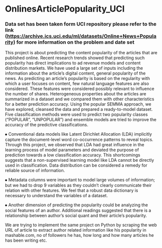 # OnlinesArticlePopularity_UCI                                                                      
### Data set has been taken form UCI repository please refer to the link                               (https://archive.ics.uci.edu/ml/datasets/Online+News+Popularity) for more information on the problem and date set                                                                               

  This project is about predicting the content popularity of the articles that are published online. 
Recent research trends showed that predicting such popularity has direct implications to ad revenue 
models and content distribution markets.
  We have used a large set of inputs including the information about the article’s digital content, 
general popularity of the news. As predicting an article’s popularity is based on the regularity with 
which a user focuses on content, few natural language features are also considered. These features were 
considered possibly relevant to influence the number of shares. 
  Heterogeneous properties about the articles are summarized in a dataset and we compared them with other 
characteristics for a better prediction accuracy. Using the popular SEMMA approach, we have explored, 
cleansed the data and prepared a ready-to-model dataset. Five classification methods were used to predict 
two popularity classes (“POPULAR”, “UNPOPULAR”) and ensemble models are tried to improve the accuracy of 
the predictive classifications.


⦁	Conventional data models like Latent Dirichlet Allocation (LDA) implicitly capture the document-level 
word co-occurrence patterns to reveal topics. Through this project, we observed that LDA had great 
influence in the learning process of model parameters and deviated the purpose of prediction towards a 
low classification accuracy. This shortcomings suggests that a non-supervised learning model like LDA 
cannot be directly used in classification. Data distribution can be considered a remedy for reliable 
source of information.

⦁	Metadata columns were important to model large volumes of information; but we had to drop 9 variables as 
they couldn’t clearly communicate their relation with other features. We feel that a robust data dictionary 
is necessary to understand the variables of a dataset.

⦁	Another dimension of predicting the popularity could be analyzing the social features of an author. 
Additional readings suggested that there is a relationship between author’s social quant and their article’s 
popularity.

We are trying to implement the same project on Python by scraping the web URL of article to extract author 
related information like his popularity in mashable.com, no of followers he has, how long and how many articles 
he has been writing etc.
